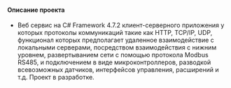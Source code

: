 #### Описание проекта

* Веб сервис на C# Framework 4.7.2 клиент-серверного приложения у которых протоколы коммуникаций такие как HTTP, TCP/IP, UDP, функционал которых предполагает удаленное взаимодействие с локальными серверами,
   посредством взаимодействия с нижним уровнем, развертыванием сети с помощью протокола Modbus RS485, и подключением в виде микроконтроллеров, разводкой всевозможных датчиков, интерфейсов управления, расширений и т.д. Проект в разработке.
